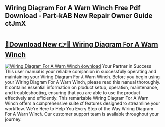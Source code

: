 ## Wiring Diagram For A Warn Winch Free Pdf Download - Part-kAB New Repair Owner Guide ctJmX

# <h2><a href="http://dfmyqh6.blite.top/?on=Wiring+Diagram+For+A+Warn+Winch">🔗Download New 👉🔴 Wiring Diagram For A Warn Winch</a></h2>

[![Wiring Diagram For A Warn Winch download](https://i.imgur.com/lujVjoI.png)](http://dfmyqh6.blite.top/?on=Wiring+Diagram+For+A+Warn+Winch)
Your Partner in Success This user manual is your reliable companion in successfully operating and maintaining your Wiring Diagram For A Warn Winch. Before you begin using your Wiring Diagram For A Warn Winch, please read this manual thoroughly. It contains essential information on product setup, operation, maintenance, and troubleshooting, ensuring that you are able to use the product effectively and efficiently. This remarkable Wiring Diagram For A Warn Winch offers a comprehensive suite of features designed to streamline your workflow. We're Here to Help You Every Step of the Way Wiring Diagram For A Warn Winch. Our customer support team is available throughout your journey.
